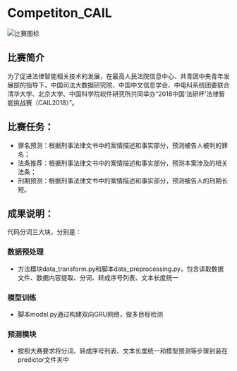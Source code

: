 # Competiton_CAIL
![比赛图标](https://github.com/renjunxiang/Competiton_CAIL/blob/master/picture/比赛图标.png)<br>

## 比赛简介
为了促进法律智能相关技术的发展，在最高人民法院信息中心、共青团中央青年发展部的指导下，中国司法大数据研究院、中国中文信息学会、中电科系统团委联合清华大学、北京大学、中国科学院软件研究所共同举办“2018中国‘法研杯’法律智能挑战赛（CAIL2018）”。<br>
## 比赛任务：
* 罪名预测：根据刑事法律文书中的案情描述和事实部分，预测被告人被判的罪名；<br>
* 法条推荐：根据刑事法律文书中的案情描述和事实部分，预测本案涉及的相关法条；<br>
* 刑期预测：根据刑事法律文书中的案情描述和事实部分，预测被告人的刑期长短。<br>
## 成果说明：
代码分词三大块，分别是：
### 数据预处理
* 方法模块data_transform.py和脚本data_preprocessing.py，包含读取数据文件、数据内容提取、分词、转成序号列表、文本长度统一<br>
### 模型训练
* 脚本model.py通过构建双向GRU网络，做多目标检测<br>
### 预测模块
* 按照大赛要求将分词、转成序号列表、文本长度统一和模型预测等步骤封装在predictor文件夹中<br>